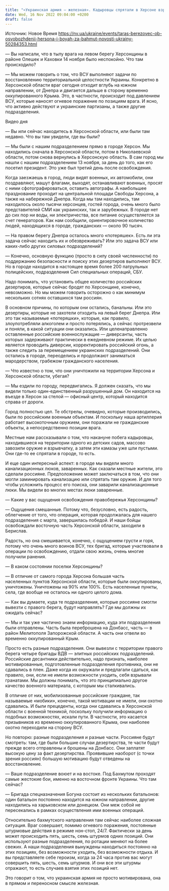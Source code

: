 ```yaml
---
title: "«Украинская армия — железная». Кадыровцы спрятали в Херсоне взрывчатку, а в Бахмуте — штурмовые действия в режиме нон-стоп — интервью с Березовцем"
date: Wed, 16 Nov 2022 09:04:00 +0200
draft: false
---
```

Источник: Новое Время https://nv.ua/ukraine/events/taras-berezovec-ob-osvobozhdenii-hersona-i-boyah-za-bahmut-novosti-ukrainy-50284353.html


— Вы написали, что в тылу врага на левом берегу Херсонщины в районе Олешек и Каховки 14 ноября было неспокойно. Что там происходило?

— Мы можем говорить о том, что ВСУ выполняют задачи по восстановлению территориальной целостности Украины. Конкретно в Херсонской области враг сегодня отходит вглубь на южном направлении, от Днепра и двигается дальше в сторону временно оккупированного Крыма. Это, в частности, происходит под давлением ВСУ, которые наносят огневое поражение по позициям врага. И ясно, что активно действуют и украинские партизаны, а также другие подразделения.

 Видео дня   

— Вы или сейчас находитесь в Херсонской области, или были там недавно. Что вы там увидели, где вы были?

— Мы были с нашим подразделением прямо в городе Херсон. Мы находились сначала в Херсонской области, потом в Николаевской области, потом снова вернулись в Херсонскую область. В сам город мы нашли с нашим подразделением 13 ноября, за день до того, как его посетил президент. Это уже был третий день после освобождения.

Когда заезжаешь в город, люди видят военных, их автомобили, они поздравляют, машут флагами, выходят, останавливают военных, просят с ними сфотографироваться, оставить автографы. А наибольшее празднование проходит на центральной площади Свободы Херсона, а также на набережной Днепра. Когда мы там находились, там находилось около тысячи херсонцев, гостей города, очень много было представителей СМИ как украинских, так и зарубежных. В городе нет до сих пор ни воды, ни электричества, все питание осуществляется за счет генераторов. Как нам сообщили, ориентировочное количество людей, находящихся в городе, гражданских — около 90 тысяч.

— На правом берегу Днепра осталось много «потеряшек». Есть ли эта задача сейчас находить их и обезвреживать? Или это задача ВСУ или каких-либо других силовых подразделений?

— Конечно, основную функцию (просто в силу своей численности) по поддержанию безопасности и поиску этих дезертиров выполняют ВСУ. Но в городе находится в настоящее время более 200 патрульных полицейских, подразделения Сил специальных операций, СБУ.

Надо понимать, что установить общее количество российских дезертиров, которые сейчас бродят по Херсонщине, конечно, невозможно. Но мы можем говорить осторожно о как минимум нескольких сотнях оставшихся там россиян.

В основном причины, по которым они остались, банальны. Или это дезертиры, которые не захотели отходить на левый берег Днепра. Или это так называемые «потеряшки», которые, как правило, злоупотребляли алкоголем и просто потерялись, а сейчас протрезвели и поняли, в какой ситуации они оказались. Или целенаправленно оставленные российские военнослужащие — диверсанты, часть которых задерживают практически в ежедневном режиме. Их целью является проводить диверсии, корректировать российский огонь, а также следить за перемещением украинских подразделений. Они остались в городе, переоделись и продолжают заниматься мародерством, грабежом гражданского населения.

— Что известно о том, что они уничтожили на территории Херсона и Херсонской области, убегая?

— Мы ездили по городу, передвигались. Я должен сказать, что мы видели только один-единственный разрушенный дом. Он находится на въезде в Херсон за стелой — офисный центр, который находится справа от дороги.

Город полностью цел. Те обстрелы, очевидно, которые производились, были по российским военным объектам. И поскольку наша артиллерия работает высокоточным оружием, они поражали не гражданские объекты, а непосредственно позиции врага.

Местные нам рассказывали о том, что накануне побега кадыровцы, находившиеся на территории одного из детских садов, массово завозили оружие и взрывчатку, а затем эти камазы уже шли пустыми. Они где-то ее спрятали в городе, то есть.

И еще один интересный аспект: в городе мы видели много канализационных люков, заваренных. Как сказали местные жители, это сделали россияне. Предположение может заключаться в том, что они могли заминировать канализацию или спрятать там оружие. И для того чтобы усложнить процесс его поиска, они заварили канализационные люки. Мы видели во многих местах люки заваренные.

— Какие у вас ощущения освобождения правобережья Херсонщины?

— Ощущения смешанные. Потому что, безусловно, есть радость, облегчение от того, что операция, которая продолжалась для нашего подразделения с марта, завершилась победой. И наши бойцы освобождали восточную часть Херсонской области, заходили в Берислав.

Радость, но она смешивается, конечно, с ощущением грусти и горя, потому что очень много воинов ВСУ, тех бригад, которые участвовали в операции по освобождению, отдали свою жизнь, очень многие получили ранения.

— В каком состоянии поселки Херсонщины?

— В отличие от самого города Херсона большая часть населенных пунктов Херсонской области, которые были оккупированы, уничтожены. Уничтожены на 90% или 100%. Есть населенные пункты, села, где вообще не осталось ни одного целого дома.

— Как вы думаете, куда те подразделения, которые россияне смогли вывезти с правого берега, будут направлять? Где мы должны их ожидать сейчас?

— Мы и так уже частично знаем информацию, куда эти подразделения были отправлены. Часть была переброшена на Донбасс, часть — в район Мелитополя Запорожской области. А часть они отвели во временно оккупированный Крым.

Просто есть разные подразделения. Они вывезли с территории правого берега четыре бригады ВДВ — элитных российских подразделений. Российские десантники действительно, надо признать, наиболее мотивированные, подготовленные подразделения противника, они не сдавались в плен. Даже когда их окружали и предлагали сдаться, как правило, они, если не имели возможности уходить, себя взрывали гранатами. Мы должны понимать, что это принципиально другое качество военного материала, с которым мы сталкивались.

В отличие от них, мобилизованные российские граждане, так называемые «мобики», конечно, такой мотивации не имели, они охотно сдавались. И были прецеденты, когда они сдавались в Херсонской области с военной техникой, поскольку получили информацию о подобных возможностях, искали пути. В частности, это касается призывников из временно оккупированного Крыма, они наиболее охотно переходили на сторону ВСУ.

Но повторю: разные подразделения и разные части. Россияне будут смотреть: там, где были большие случаи дезертирства, те части будут прежде всего отправлены и брошены на Донбасс. Они заплатят высокую цену за факт дезертирства. Проявившие наоборот (с точки зрения россиян) большую мотивацию будут отведены на восстановление.

— Ваше подразделение воюет и на востоке. Под Бахмутом проходят самые жестокие бои, именно на восточном фронте Украины. Что там сейчас?

— Бригада спецназначения Богуна состоит из нескольких батальонов: один батальон постоянно находится на южном направлении, другие находились на харьковском или донецком. Они меж собой не пересекались в рамках осуществления ими военных операций.

Относительно бахмутского направления там сейчас наиболее сложная ситуация. Враг совершает, помимо огневого поражения, постоянные штурмовые действия в режиме нон-стоп, 24/7. Фактически за день может происходить пять, шесть, семь штурмов одних позиций. Они используют разные подразделения, по ротации меняют на более свежих. А наши подразделения вынуждены находиться постоянно на этих позициях, без возможности уходить, без возможности отдыха. И вы представляете себе героизм, когда за 24 часа против вас могут совершить пять, шесть, семь штурмов. И они все эти штурмы отражают, то есть случаев взятия этих позиций нет.

Это говорит о том, что украинская армия не просто мотивирована, она в прямом и переносном смысле железная.
